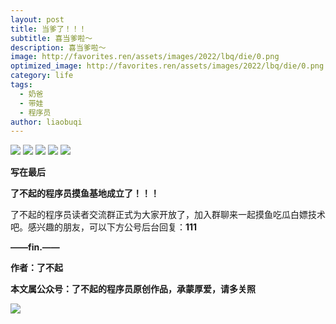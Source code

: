 ```yaml
---
layout: post
title: 当爹了！！！
subtitle: 喜当爹啦～
description: 喜当爹啦～
image: http://favorites.ren/assets/images/2022/lbq/die/0.png
optimized_image: http://favorites.ren/assets/images/2022/lbq/die/0.png
category: life
tags:
  - 奶爸
  - 带娃
  - 程序员
author: liaobuqi
---
```




![](http://favorites.ren/assets/images/2021/cartoon/bianbie/640.jpeg)
![](http://favorites.ren/assets/images/2022/lbq/die/640.jpeg)
![](http://favorites.ren/assets/images/2022/lbq/die/640-1.jpeg)
![](http://favorites.ren/assets/images/2022/lbq/die/640-2.jpeg)
![](http://favorites.ren/assets/images/2022/lbq/die/640-3.jpeg)


**写在最后**

**了不起的程序员摸鱼基地成立了！！！**

了不起的程序员读者交流群正式为大家开放了，加入群聊来一起摸鱼吃瓜白嫖技术吧。感兴趣的朋友，可以下方公号后台回复：**111**

**——fin.——**

**作者：了不起**

**本文属公众号：了不起的程序员原创作品，承蒙厚爱，请多关照**

![](http://favorites.ren/assets/images/2021/lbq/tuodan/640.gif)